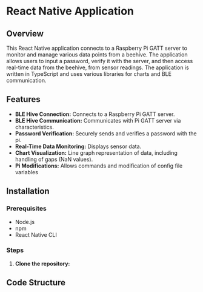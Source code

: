 # React Native Application

## Overview

This React Native application connects to a Raspberry Pi GATT server to monitor and manage various data points from a beehive. The application allows users to input a password, verify it with the server, and then access real-time data from the beehive, from sensor readings. The application is written in TypeScript and uses various libraries for charts and BLE communication.

## Features

- **BLE Hive Connection:** Connects to a Raspberry Pi GATT server.
- **BLE Hive Communication:** Communicates with Pi GATT server via characteristics.
- **Password Verification:** Securely sends and verifies a password with the pi.
- **Real-Time Data Monitoring:** Displays sensor data.
- **Chart Visualization:** Line graph representation of data, including handling of gaps (NaN values).
- **Pi Modifications:** Allows commands and modification of config file variables

## Installation

### Prerequisites

- Node.js
- npm
- React Native CLI

### Steps

1. **Clone the repository:**
   

## Code Structure


